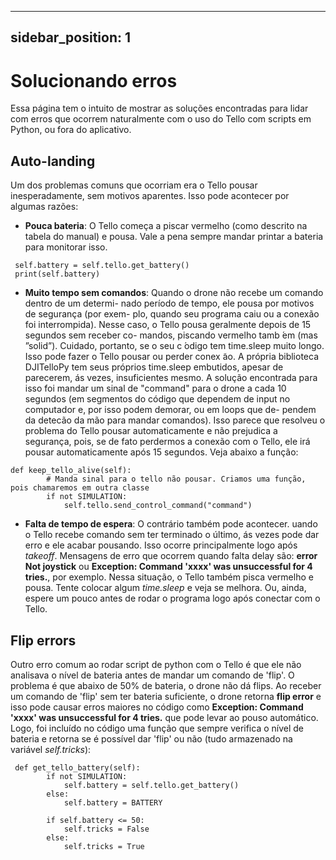 
---
sidebar_position: 1
---
# Solucionando erros 
Essa página tem o intuito de mostrar as soluções encontradas para lidar com erros que ocorrem naturalmente com o uso do Tello com scripts em Python, ou fora do aplicativo.

## Auto-landing

Um dos problemas comuns que ocorriam era o Tello pousar inesperadamente, sem motivos aparentes. Isso pode acontecer por algumas razões:
- **Pouca bateria**: O Tello começa a piscar vermelho (como descrito na tabela do manual) e pousa. Vale a pena sempre mandar printar a bateria para monitorar isso.

 ```
  self.battery = self.tello.get_battery()
  print(self.battery) 
  ```
- **Muito tempo sem comandos**: Quando o drone não recebe um comando dentro de um determi-
nado período de tempo, ele pousa por motivos de segurança (por exem-
plo, quando seu programa caiu ou a conexão foi interrompida). Nesse
caso, o Tello pousa geralmente depois de 15 segundos sem receber co-
mandos, piscando vermelho tamb ́em (mas ”solid”). Cuidado, portanto,
se o seu c ́odigo tem time.sleep muito longo. Isso pode fazer o Tello pousar
ou perder conex ̃ao. A própria biblioteca DJITelloPy tem seus próprios
time.sleep embutidos, apesar de parecerem,  ás vezes, insuficientes mesmo.
A solução encontrada para isso foi mandar um sinal de "command" para
o drone a cada 10 segundos (em segmentos do código que dependem de
input no computador e, por isso podem demorar, ou em loops que de-
pendem da detecão da mão para mandar comandos). Isso parece que
resolveu o problema do Tello pousar automaticamente e não prejudica
a segurança, pois, se de fato perdermos a conexão com o Tello, ele irá
pousar automaticamente após 15 segundos. Veja abaixo a função:

```
def keep_tello_alive(self):
        # Manda sinal para o tello não pousar. Criamos uma função, pois chamaremos em outra classe
        if not SIMULATION:
            self.tello.send_control_command("command")
```
- **Falta de tempo de espera**: O contrário também pode acontecer. uando o Tello recebe comando sem ter terminado o  último,  ás vezes
pode dar erro e ele acabar pousando. Isso ocorre principalmente logo após *takeoff*. Mensagens de erro que ocorrem
quando falta delay são: **error Not joystick** ou **Exception: Command 'xxxx' was unsuccessful for 4 tries.**, por exemplo. Nessa situação, o Tello também pisca vermelho e pousa. Tente colocar algum *time.sleep* e veja se melhora. Ou, ainda, espere um pouco antes de rodar o programa logo após conectar com o Tello.
## Flip errors
Outro erro comum ao rodar script de python com o Tello é que ele não analisava o nível de bateria antes de mandar um comando de 'flip'. O problema é que abaixo de 50% de bateria, o drone não dá flips. Ao receber um comando de 'flip' sem ter bateria suficiente, o drone retorna **flip error** e isso pode causar erros maiores no código como **Exception: Command 'xxxx' was unsuccessful for 4 tries.** que pode levar ao pouso automático. Logo, foi incluído no código uma função que sempre verifica o nível de bateria e retorna se é possível dar 'flip' ou não (tudo armazenado na variável *self.tricks*):

```
 def get_tello_battery(self):
        if not SIMULATION:
            self.battery = self.tello.get_battery()
        else:
            self.battery = BATTERY

        if self.battery <= 50:
            self.tricks = False
        else:
            self.tricks = True
```
